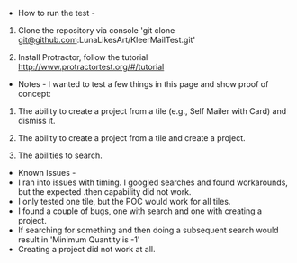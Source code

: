 - How to run the test -
1. Clone the repository via console 'git clone git@github.com:LunaLikesArt/KleerMailTest.git'

2. Install Protractor, follow the tutorial http://www.protractortest.org/#/tutorial


- Notes -
I wanted to test a few things in this page and show proof of concept:

1. The ability to create a project from a tile (e.g., Self Mailer with Card) and dismiss it.

2. The ability to create a project from a tile and create a project.

3. The abilities to search.


- Known Issues -
- I ran into issues with timing. I googled searches and found workarounds, but the expected .then capability did not work.
-  I only tested one tile, but the POC would work for all tiles.
-  I found a couple of bugs, one with search and one with creating a project.
  - If searching for something and then doing a subsequent search would result in 'Minimum Quantity is -1'
  - Creating a project did not work at all.
